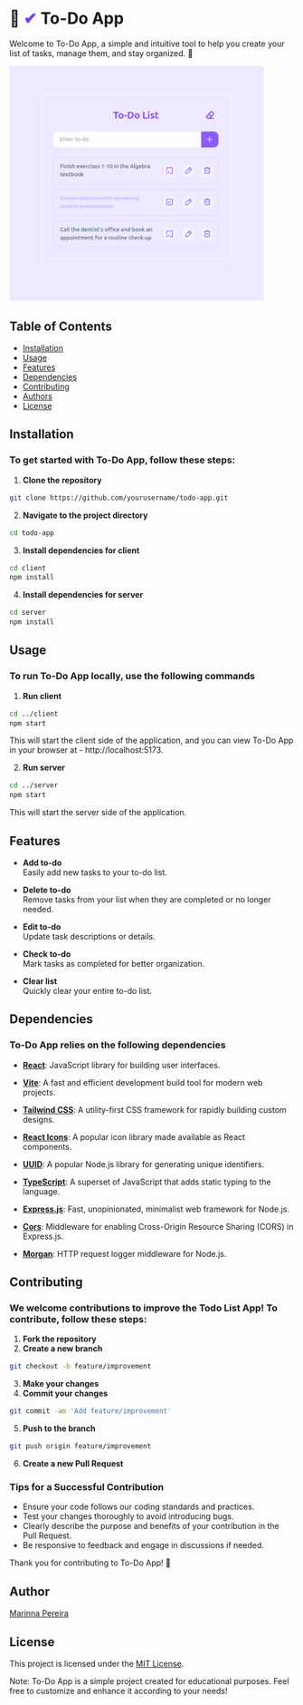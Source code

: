 # 📝 <span style="color:#7C3AED;">✔</span> To-Do App

Welcome to To-Do App, a simple and intuitive tool to help you create your list of tasks, manage them, and stay organized. 🚀

<img src="./preview-to-do-app.png" alt="App Screenshot" width="450">

## Table of Contents

- [Installation](#installation)
- [Usage](#usage)
- [Features](#features)
- [Dependencies](#dependencies)
- [Contributing](#contributing)
- [Authors](#authors)
- [License](#license)

## Installation

### To get started with To-Do App, follow these steps:

1. **Clone the repository**

```bash
git clone https://github.com/yourusername/todo-app.git
```

2. **Navigate to the project directory**

```bash
cd todo-app
```

3. **Install dependencies for client**

```bash
cd client
npm install
```

4. **Install dependencies for server**

```bash
cd server
npm install
```

## Usage

### To run To-Do App locally, use the following commands

1. **Run client**

```bash
cd ../client
npm start
```

This will start the client side of the application, and you can view To-Do App in your browser at - http://localhost:5173.

2. **Run server**

```bash
cd ../server
npm start
```

This will start the server side of the application.

## Features

- **Add to-do**  
  Easily add new tasks to your to-do list.

- **Delete to-do**  
  Remove tasks from your list when they are completed or no longer needed.

- **Edit to-do**  
  Update task descriptions or details.

- **Check to-do**  
  Mark tasks as completed for better organization.

- **Clear list**  
  Quickly clear your entire to-do list.

## Dependencies

### To-Do App relies on the following dependencies

- [**React**](https://react.dev/): JavaScript library for building user interfaces.

- [**Vite**](https://vitejs.dev/): A fast and efficient development build tool for modern web projects.

- [**Tailwind CSS**](https://tailwindcss.com/): A utility-first CSS framework for rapidly building custom designs.

- [**React Icons**](https://react-icons.github.io/react-icons/): A popular icon library made available as React components.

- [**UUID**](https://www.npmjs.com/package/uuid): A popular Node.js library for generating unique identifiers.

- [**TypeScript**](https://www.typescriptlang.org/): A superset of JavaScript that adds static typing to the language.

- [**Express.js**](https://expressjs.com/): Fast, unopinionated, minimalist web framework for Node.js.

- [**Cors**](https://www.npmjs.com/package/cors): Middleware for enabling Cross-Origin Resource Sharing (CORS) in Express.js.

- [**Morgan**](https://www.npmjs.com/package/morgan): HTTP request logger middleware for Node.js.

## Contributing

### We welcome contributions to improve the Todo List App! To contribute, follow these steps:

1. **Fork the repository**
2. **Create a new branch**

```bash
git checkout -b feature/improvement
```

3. **Make your changes**
4. **Commit your changes**

```bash
git commit -am 'Add feature/improvement'
```

5. **Push to the branch**

```bash
git push origin feature/improvement
```

6. **Create a new Pull Request**

### Tips for a Successful Contribution

- Ensure your code follows our coding standards and practices.
- Test your changes thoroughly to avoid introducing bugs.
- Clearly describe the purpose and benefits of your contribution in the Pull Request.
- Be responsive to feedback and engage in discussions if needed.

Thank you for contributing to To-Do App! 🌟

## Author

<a href="https://github.com/MarinnaPereira" target="_blank">Marinna Pereira</a>

## License

This project is licensed under the <a href="https://opensource.org/licenses/MIT/" target="_blank">MIT License</a>.

Note: To-Do App is a simple project created for educational purposes. Feel free to customize and enhance it according to your needs!
